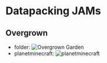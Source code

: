 # Datapacking JAMs

## Overgrown

- folder: ![Overgrown Garden](./overgrown-garden)
- planetminecraft: ![planetminecraft](https://www.planetminecraft.com/data-pack/overgrown-garden-5965915/)
